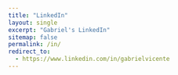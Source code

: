 ```yaml
---
title: "LinkedIn"
layout: single
excerpt: "Gabriel's LinkedIn"
sitemap: false
permalink: /in/
redirect_to:
  - https://www.linkedin.com/in/gabrielvicente
---
```

